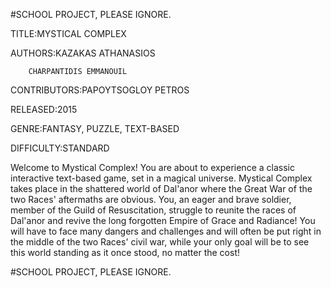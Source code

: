 #SCHOOL PROJECT, PLEASE IGNORE.

TITLE:MYSTICAL COMPLEX

AUTHORS:KAZAKAS ATHANASIOS
        
        CHARPANTIDIS EMMANOUIL

CONTRIBUTORS:PAPOYTSOGLOY PETROS

RELEASED:2015

GENRE:FANTASY, PUZZLE, TEXT-BASED

DIFFICULTY:STANDARD

  Welcome to Mystical Complex! You are about to experience a classic interactive text-based game, set in a magical universe. Mystical Complex takes place in the shattered world of Dal'anor where the Great War of the two Races' aftermaths are obvious. You, an eager and brave soldier, member of the Guild of Resuscitation, struggle to reunite the races of Dal'anor and revive the long forgotten Empire of Grace and Radiance! You will have to face many dangers and challenges and will often be put right in the middle of the two Races' civil war, while your only goal will be to see this world standing as it once stood, no matter the cost!

#SCHOOL PROJECT, PLEASE IGNORE.

